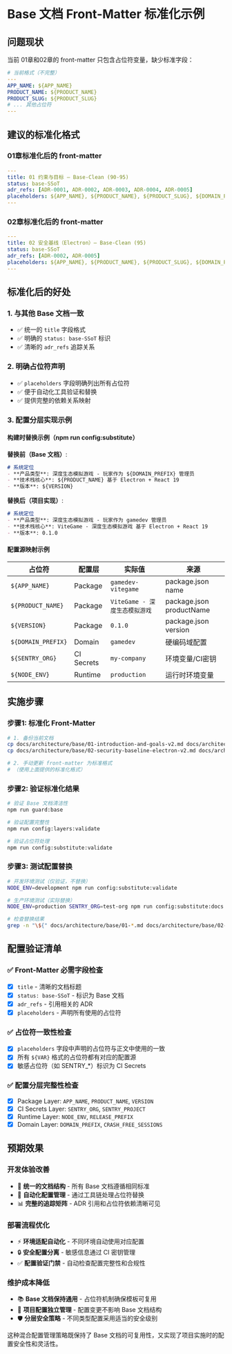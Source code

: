 # Base 文档 Front-Matter 标准化示例

## 问题现状

当前 01章和02章的 front-matter 只包含占位符变量，缺少标准字段：

```yaml
# 当前格式（不完整）
---
APP_NAME: ${APP_NAME}
PRODUCT_NAME: ${PRODUCT_NAME}
PRODUCT_SLUG: ${PRODUCT_SLUG}
# ... 其他占位符
---
```

## 建议的标准化格式

### 01章标准化后的 front-matter

```yaml
---
title: 01 约束与目标 — Base-Clean (90-95)
status: base-SSoT
adr_refs: [ADR-0001, ADR-0002, ADR-0003, ADR-0004, ADR-0005]
placeholders: ${APP_NAME}, ${PRODUCT_NAME}, ${PRODUCT_SLUG}, ${DOMAIN_PREFIX}, ${SENTRY_ORG}, ${SENTRY_PROJECT}, ${RELEASE_PREFIX}, ${VERSION}, ${ENV}, ${CRASH_FREE_SESSIONS}
---
```

### 02章标准化后的 front-matter

```yaml
---
title: 02 安全基线（Electron）— Base-Clean (95)
status: base-SSoT  
adr_refs: [ADR-0002, ADR-0005]
placeholders: ${APP_NAME}, ${PRODUCT_NAME}, ${PRODUCT_SLUG}, ${DOMAIN_PREFIX}, ${SENTRY_ORG}, ${SENTRY_PROJECT}, ${RELEASE_PREFIX}, ${VERSION}, ${ENV}
---
```

## 标准化后的好处

### 1. 与其他 Base 文档一致
- ✅ 统一的 `title` 字段格式
- ✅ 明确的 `status: base-SSoT` 标识  
- ✅ 清晰的 `adr_refs` 追踪关系

### 2. 明确占位符声明
- ✅ `placeholders` 字段明确列出所有占位符
- ✅ 便于自动化工具验证和替换
- ✅ 提供完整的依赖关系映射

### 3. 配置分层实现示例

#### 构建时替换示例（npm run config:substitute）

**替换前（Base 文档）**:
```markdown
# 系统定位
- **产品类型**: 深度生态模拟游戏 - 玩家作为 ${DOMAIN_PREFIX} 管理员
- **技术栈核心**: ${PRODUCT_NAME} 基于 Electron + React 19
- **版本**: ${VERSION}
```

**替换后（项目实现）**:
```markdown  
# 系统定位
- **产品类型**: 深度生态模拟游戏 - 玩家作为 gamedev 管理员
- **技术栈核心**: ViteGame - 深度生态模拟游戏 基于 Electron + React 19
- **版本**: 0.1.0
```

#### 配置源映射示例

| 占位符 | 配置层 | 实际值 | 来源 |
|--------|--------|--------|------|
| `${APP_NAME}` | Package | `gamedev-vitegame` | package.json name |
| `${PRODUCT_NAME}` | Package | `ViteGame - 深度生态模拟游戏` | package.json productName |
| `${VERSION}` | Package | `0.1.0` | package.json version |
| `${DOMAIN_PREFIX}` | Domain | `gamedev` | 硬编码域配置 |
| `${SENTRY_ORG}` | CI Secrets | `my-company` | 环境变量/CI密钥 |
| `${NODE_ENV}` | Runtime | `production` | 运行时环境变量 |

## 实施步骤

### 步骤1: 标准化 Front-Matter

```bash
# 1. 备份当前文档
cp docs/architecture/base/01-introduction-and-goals-v2.md docs/architecture/base/01-introduction-and-goals-v2.md.backup
cp docs/architecture/base/02-security-baseline-electron-v2.md docs/architecture/base/02-security-baseline-electron-v2.md.backup

# 2. 手动更新 front-matter 为标准格式
# （使用上面提供的标准化格式）
```

### 步骤2: 验证标准化结果

```bash
# 验证 Base 文档清洁性
npm run guard:base

# 验证配置完整性
npm run config:layers:validate

# 验证占位符处理
npm run config:substitute:validate
```

### 步骤3: 测试配置替换

```bash
# 开发环境测试（仅验证，不替换）
NODE_ENV=development npm run config:substitute:validate

# 生产环境测试（实际替换）
NODE_ENV=production SENTRY_ORG=test-org npm run config:substitute:docs

# 检查替换结果
grep -n "\${" docs/architecture/base/01-*.md docs/architecture/base/02-*.md
```

## 配置验证清单

### ✅ Front-Matter 必需字段检查
- [x] `title` - 清晰的文档标题
- [x] `status: base-SSoT` - 标识为 Base 文档
- [x] `adr_refs` - 引用相关的 ADR
- [x] `placeholders` - 声明所有使用的占位符

### ✅ 占位符一致性检查
- [x] `placeholders` 字段中声明的占位符与正文中使用的一致
- [x] 所有 `${VAR}` 格式的占位符都有对应的配置源
- [x] 敏感占位符（如 SENTRY_*）标识为 CI Secrets

### ✅ 配置分层完整性检查
- [x] Package Layer: `APP_NAME`, `PRODUCT_NAME`, `VERSION`
- [x] CI Secrets Layer: `SENTRY_ORG`, `SENTRY_PROJECT`  
- [x] Runtime Layer: `NODE_ENV`, `RELEASE_PREFIX`
- [x] Domain Layer: `DOMAIN_PREFIX`, `CRASH_FREE_SESSIONS`

## 预期效果

### 开发体验改善
- 🚀 **统一的文档结构** - 所有 Base 文档遵循相同标准
- 🔧 **自动化配置管理** - 通过工具链处理占位符替换  
- 📊 **完整的追踪矩阵** - ADR 引用和占位符依赖清晰可见

### 部署流程优化
- ⚡ **环境适配自动化** - 不同环境自动使用对应配置
- 🔒 **安全配置分离** - 敏感信息通过 CI 密钥管理
- ✅ **配置验证门禁** - 自动检查配置完整性和合规性

### 维护成本降低
- 📚 **Base 文档保持通用** - 占位符机制确保模板可复用
- 🔄 **项目配置独立管理** - 配置变更不影响 Base 文档结构
- 🛡️ **分层安全策略** - 不同类型配置采用适当的安全级别

这种混合配置管理策略既保持了 Base 文档的可复用性，又实现了项目实施时的配置安全性和灵活性。